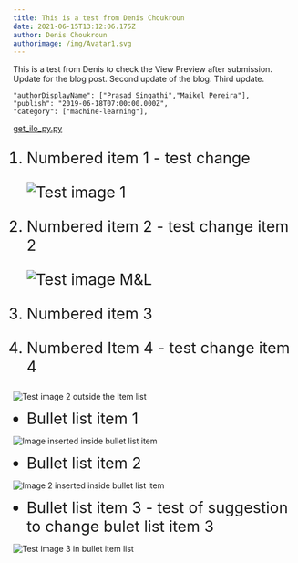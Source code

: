 ```yaml
---
title: This is a test from Denis Choukroun
date: 2021-06-15T13:12:06.175Z
author: Denis Choukroun
authorimage: /img/Avatar1.svg
---
```

<style>
li {
   font-size: 27px;
   line-height: 33px;
   max-width: none;
}
</style>

This is a test from Denis to check the View Preview after submission.
Update for the blog post.
Second update of the blog.
Third update.

```shell
"authorDisplayName": ["Prasad Singathi","Maikel Pereira"],
"publish": "2019-06-18T07:00:00.000Z",
"category": ["machine-learning"],
```

[get_ilo_py.py](https://github.com/HewlettPackard/python-ilorest-library/blob/master/examples/Redfish/get_ilo_ip.py)

1. Numbered item 1 - test change

   ![Test image 1](/img/1-gunna.png "Test image 1")

2. Numbered item 2 - test change item 2

   ![Test image M&L ](/img/MunchandLearn.svg "Tets image M&L")

3. Numbered item 3    

4. Numbered Item 4 - test change item 4

![Test image 2 outside the Item list](/img/2-gunna.png "Test image 2 outside the Item list")

* Bullet list item 1

![Image inserted inside bullet list item](/img/Avatar1.svg "Image inserted inside bullet list item")

* Bullet list item 2

![Image 2 inserted inside bullet list item](/img/1-gunna.png "Image 2 inserted inside bullet list item")

* Bullet list item 3 - test of suggestion to change bulet list item 3

![Test image 3 in bullet item list](/img/aaa-seats-hackshack.png "Test image 3 in bullet item list")